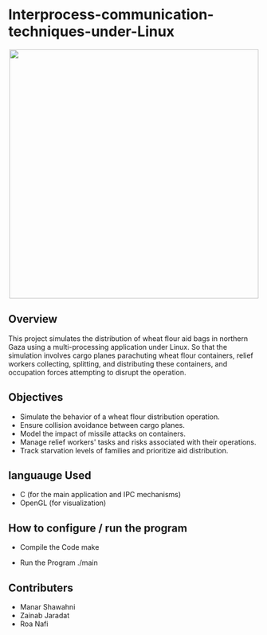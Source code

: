 # Interprocess-communication-techniques-under-Linux

<p align="center">
<img src="https://github.com/ManarShawahni/Interprocess-communication-techniques-under-Linux/assets/137074063/d8bf12ac-ad34-4671-9515-b481cee34e38" width="500">
</p>


## Overview

This project simulates the distribution of wheat flour aid bags in northern Gaza using a multi-processing application under Linux. So that the simulation involves cargo planes parachuting wheat flour containers, relief workers collecting, splitting, and distributing these containers, and occupation forces attempting to disrupt the operation.

## Objectives

- Simulate the behavior of a wheat flour distribution operation.
- Ensure collision avoidance between cargo planes.
- Model the impact of missile attacks on containers.
- Manage relief workers' tasks and risks associated with their operations.
- Track starvation levels of families and prioritize aid distribution.
  
## languauge Used

- C (for the main application and IPC mechanisms)
- OpenGL (for visualization)

## How to configure / run the program
- Compile the Code
  make

  
- Run the Program
  ./main

## Contributers

- Manar Shawahni
- Zainab Jaradat
- Roa Nafi
